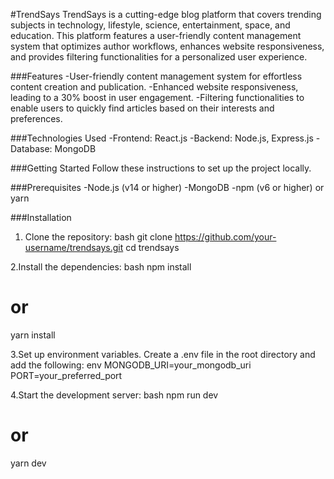 #TrendSays
TrendSays is a cutting-edge blog platform that covers trending subjects in technology, lifestyle, science, entertainment, space, and education. This platform features a user-friendly content management system that optimizes author workflows, enhances website responsiveness, and provides filtering functionalities for a personalized user experience.

###Features
-User-friendly content management system for effortless content creation and publication.
-Enhanced website responsiveness, leading to a 30% boost in user engagement.
-Filtering functionalities to enable users to quickly find articles based on their interests and preferences.

###Technologies Used
-Frontend: React.js
-Backend: Node.js, Express.js
-Database: MongoDB

###Getting Started
Follow these instructions to set up the project locally.

###Prerequisites
-Node.js (v14 or higher)
-MongoDB
-npm (v6 or higher) or yarn

###Installation
1. Clone the repository:
bash
git clone https://github.com/your-username/trendsays.git
cd trendsays

2.Install the dependencies:
bash
npm install
# or
yarn install

3.Set up environment variables. Create a .env file in the root directory and add the following:
env
MONGODB_URI=your_mongodb_uri
PORT=your_preferred_port

4.Start the development server:
bash
npm run dev
# or
yarn dev

